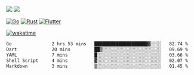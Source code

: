 [![](https://img.shields.io/badge/Windows_11-Pro-292e33?style=flat-square&logo=windows&logoColor=ffffff)](https://www.microsoft.com/en-us/windows/)
[![](https://img.shields.io/badge/macOS-Sonoma-292e33?style=flat-square&logo=apple&logoColor=ffffff)](https://www.apple.com/macbook-pro/) 

[![Go](https://img.shields.io/badge/-Go-DEA584?style=flat&logo=go&logoColor=000000)](https://golang.org/)
[![Rust](https://img.shields.io/badge/-Rust-DEA584?style=flat&logo=rust&logoColor=000000)](https://www.rust-lang.org)
[![Flutter](https://img.shields.io/badge/-Flutter-DEA584?style=flat&logo=flutter&logoColor=000000)](https://flutter.dev/)

[![wakatime](https://wakatime.com/badge/user/9bb0c784-91ca-4b5c-8e9c-b13ece0f7b09.svg)](https://wakatime.com/@9bb0c784-91ca-4b5c-8e9c-b13ece0f7b09)


<!--START_SECTION:waka-->

```txt
Go               2 hrs 53 mins   ████████████████████▓░░░░   82.74 %
Dart             20 mins         ██▒░░░░░░░░░░░░░░░░░░░░░░   09.69 %
YAML             7 mins          █░░░░░░░░░░░░░░░░░░░░░░░░   03.66 %
Shell Script     4 mins          ▓░░░░░░░░░░░░░░░░░░░░░░░░   02.07 %
Markdown         3 mins          ▒░░░░░░░░░░░░░░░░░░░░░░░░   01.45 %
```

<!--END_SECTION:waka-->

